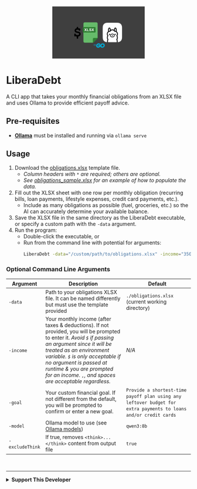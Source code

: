 <p align="center">
   <img src="release/thumbnail.png" alt="LiberaDebt" width="50%"/>
</p>

# LiberaDebt
A CLI app that takes your monthly financial obligations from an XLSX file and uses Ollama to provide efficient payoff advice.

## Pre-requisites
* [**Ollama**](https://ollama.com) must be installed and running via `ollama serve`

## Usage
1. Download the [obligations.xlsx](https://github.com/nomadicGopher/LiberaDebt/blob/main/obligations.xlsx) template file.
    * _Column headers with `*` are required; others are optional._
    * _See [obligations_sample.xlsx](https://github.com/nomadicGopher/LiberaDebt/blob/main/obligations_sample.xlsx) for an example of how to populate the data._
2. Fill out the XLSX sheet with one row per monthly obligation (recurring bills, loan payments, lifestyle expenses, credit card payments, etc.).
    * Include as many obligations as possible (fuel, groceries, etc.) so the AI can accurately determine your available balance.
3. Save the XLSX file in the same directory as the LiberaDebt executable, or specify a custom path with the `-data` argument.
4. Run the program:
    * Double-click the executable, or
    * Run from the command line with potential for arguments:
      ```sh
      LiberaDebt -data="/custom/path/to/obligations.xlsx" -income="3500"
      ```

### Optional Command Line Arguments
| Argument | Description | Default |
|----------|-------------|---------|
| `-data` | Path to your obligations XLSX file. It can be named differently but must use the template provided | `./obligations.xlsx` (current working directory) |
| `-income` | Your monthly income (after taxes & deductions). If not provided, you will be prompted to enter it.  _Avoid `$` if passing an argument since it will be treated as an environment variable. `$` is only acceptable if no argument is passed at runtime & you are prompted for an income. `,`, and spaces are acceptable regardless._ | _N/A_                                               |
| `-goal` | Your custom financial goal. If not different from the default, you will be prompted to confirm or enter a new goal. | `Provide a shortest-time payoff plan using any leftover budget for extra payments to loans and/or credit cards` |
| `-model` | Ollama model to use (see [Ollama models](https://ollama.com/library)) | `qwen3:8b` |
| `-excludeThink` | If true, removes `<think>...</think>` content from output file | `true` |

&nbsp;

---

<details>
  <summary><b>Support This Developer</b></summary>
  <br>
  Single or monthly contributions
  <ul>
   <li><a href="https://github.com/sponsors/nomadicGopher" target="_blank">GitHub Sponsors</a></li>
   <li><a href="https://ko-fi.com/nomadicGopher" target="_blank">Ko-Fi</a></li>
  </ul>
  Crypto currency wallets
  <ul>
      <li><b>ETH</b>: 0x7531d86D5Dbda398369ec43205F102e79B3c647A</li>
      <li><b>BTC</b>: bc1qtkuzp85vph7y37rqjlznuta293qsay07cgg90s</li>
      <li><b>LTC</b>: ltc1q9pquzquaj6peplygqdrcxxvcnd5fcud7x80lh8</li>
      <li><b>DOGE</b>: DNQ3GHBVEcNpzXNeB7B4sPqd7L1GhUpMg3</li>
      <li><b>SOL</b>: EQ6QwibvKZsazjvQGJk6fsGW4BQSDS1Zs6Dj79HfVvME</li>
  </ul>
</details>
